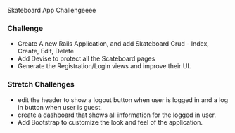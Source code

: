 Skateboard App Challengeeee

### Challenge
- Create A new Rails Application, and add Skateboard Crud - Index, Create, Edit, Delete
- Add Devise to protect all the Scateboard pages
- Generate the Registration/Login views and improve their UI.

### Stretch Challenges
- edit the header to show a logout button when user is logged in and a log in button when user is guest.
- create a dashboard that shows all information for the logged in user.
- Add Bootstrap to customize the look and feel of the application.


